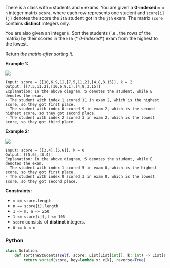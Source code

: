 There is a class with  `m`  students and  `n`  exams. You are given a  **0-indexed**  `m x n`  integer matrix  `score`,
where each row represents one student and  `score[i][j]`  denotes the score the  `ith`  student got in the  `jth`  exam.
The matrix  `score`  contains  **distinct**  integers only.

You are also given an integer  `k`. Sort the students (i.e., the rows of the matrix) by their scores in the  `kth` (*
*0-indexed**) exam from the highest to the lowest.

Return  _the matrix after sorting it._

**Example 1:**

![](https://assets.leetcode.com/uploads/2022/11/30/example1.png)

```
Input: score = [[10,6,9,1],[7,5,11,2],[4,8,3,15]], k = 2
Output: [[7,5,11,2],[10,6,9,1],[4,8,3,15]]
Explanation: In the above diagram, S denotes the student, while E denotes the exam.
- The student with index 1 scored 11 in exam 2, which is the highest score, so they got first place.
- The student with index 0 scored 9 in exam 2, which is the second highest score, so they got second place.
- The student with index 2 scored 3 in exam 2, which is the lowest score, so they got third place.
```

**Example 2:**

![](https://assets.leetcode.com/uploads/2022/11/30/example2.png)

```
Input: score = [[3,4],[5,6]], k = 0
Output: [[5,6],[3,4]]
Explanation: In the above diagram, S denotes the student, while E denotes the exam.
- The student with index 1 scored 5 in exam 0, which is the highest score, so they got first place.
- The student with index 0 scored 3 in exam 0, which is the lowest score, so they got second place.
```

**Constraints:**

- `m == score.length`
- `n == score[i].length`
- `1 <= m, n <= 250`
- `1 <= score[i][j] <= 105`
- `score`  consists of  **distinct**  integers.
- `0 <= k < n`

### Python

```py
class Solution:
    def sortTheStudents(self, score: List[List[int]], k: int) -> List[List[int]]:
        return sorted(score, key=lambda x: x[k], reverse=True)
```